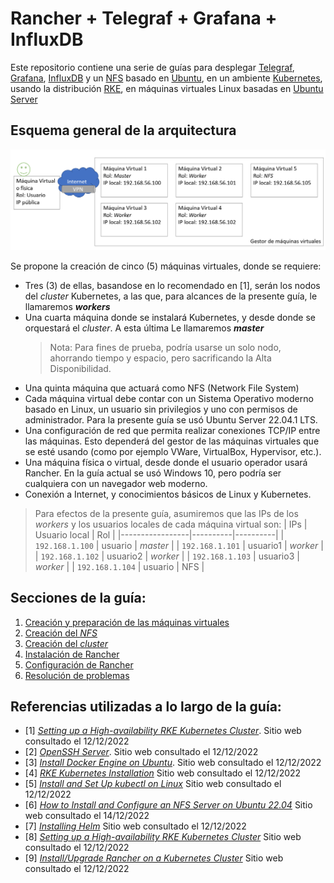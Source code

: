 # Rancher + Telegraf + Grafana + InfluxDB

Este repositorio contiene una serie de guías para desplegar [Telegraf](https://www.influxdata.com/time-series-platform/telegraf/), [Grafana](https://grafana.com/), [InfluxDB](https://www.influxdata.com/) y un [NFS](https://es.wikipedia.org/wiki/Network_File_System) basado en [Ubuntu](https://ubuntu.com/), en un ambiente [Kubernetes](https://kubernetes.io/es/), usando la distribución [RKE](https://www.rancher.com/products/rke), en máquinas virtuales Linux basadas en [Ubuntu Server](https://ubuntu.com/download/server)

## Esquema general de la arquitectura

![Esquema general](/imgs/01_esquema_general.PNG "Esquema general")

Se propone la creación de cinco (5) máquinas virtuales, donde se requiere:

- Tres (3) de ellas, basandose en lo recomendado en [1], serán los nodos del _cluster_ Kubernetes, a las que, para alcances de la presente guía, le llamaremos **_workers_**
- Una cuarta máquina donde se instalará Kubernetes, y desde donde se orquestará el _cluster_. A esta última Le llamaremos **_master_**
  > Nota: Para fines de prueba, podría usarse un solo nodo, ahorrando tiempo y espacio, pero sacrificando la Alta Disponibilidad.
- Una quinta máquina que actuará como NFS (Network File System)
- Cada máquina virtual debe contar con un Sistema Operativo moderno basado en Linux, un usuario sin privilegios y uno con permisos de administrador. Para la presente guía se usó Ubuntu Server 22.04.1 LTS.
- Una configuración de red que permita realizar conexiones TCP/IP entre las máquinas. Esto dependerá del gestor de las máquinas virtuales que se esté usando (como por ejemplo VWare, VirtualBox, Hypervisor, etc.).
- Una máquina física o virtual, desde donde el usuario operador usará Rancher. En la guía actual se usó Windows 10, pero podría ser cualquiera con un navegador web moderno.
- Conexión a Internet, y conocimientos básicos de Linux y Kubernetes.

> Para efectos de la presente guía, asumiremos que las IPs de los _workers_ y los usuarios locales de cada máquina virtual son:
> | IPs | Usuario local | Rol |
> |-----------------|----------|----------|
> | `192.168.1.100` | usuario | _master_ |
> | `192.168.1.101` | usuario1 | _worker_ |
> | `192.168.1.102` | usuario2 | _worker_ |
> | `192.168.1.103` | usuario3 | _worker_ |
> | `192.168.1.104` | usuario | NFS |

## Secciones de la guía:

1. [Creación y preparación de las máquinas virtuales](/01_PreparacionMaquinasVirtuales.md)
2. [Creación del _NFS_](/02_CreacionNFS.md)
3. [Creación del _cluster_](/03_CreacionCluster.md)
4. [Instalación de Rancher](/04_ConfiguracionRancher.md)
5. [Configuración de Rancher](/05_InstalacionRancher.md)
6. [Resolución de problemas](/99_ResolucionProblemas.md)

## Referencias utilizadas a lo largo de la guía:

- [1] [_Setting up a High-availability RKE Kubernetes Cluster_](https://docs.ranchermanager.rancher.io/how-to-guides/new-user-guides/infrastructure-setup/ha-rke1-kubernetes-cluster). Sitio web consultado el 12/12/2022
- [2] [_OpenSSH Server_](https://ubuntu.com/server/docs/service-openssh). Sitio web consultado el 12/12/2022
- [3] [_Install Docker Engine on Ubuntu_](https://docs.docker.com/engine/install/ubuntu/). Sitio web consultado el 12/12/2022
- [4] [_RKE Kubernetes Installation_](https://rancher.com/docs/rke/latest/en/installation/) Sitio web consultado el 12/12/2022
- [5] [_Install and Set Up kubectl on Linux_](https://kubernetes.io/docs/tasks/tools/install-kubectl-linux/) Sitio web consultado el 12/12/2022
- [6] [_How to Install and Configure an NFS Server on Ubuntu 22.04_](https://linuxhint.com/install-and-configure-nfs-server-ubuntu-22-04/) Sitio web consultado el 14/12/2022
- [7] [_Installing Helm_](https://helm.sh/docs/intro/install/) Sitio web consultado el 12/12/2022
- [8] [_Setting up a High-availability RKE Kubernetes Cluster_](https://docs.ranchermanager.rancher.io/how-to-guides/new-user-guides/kubernetes-cluster-setup/rke1-for-rancher) Sitio web consultado el 12/12/2022
- [9] [_Install/Upgrade Rancher on a Kubernetes Cluster_](https://docs.ranchermanager.rancher.io/pages-for-subheaders/install-upgrade-on-a-kubernetes-cluster) Sitio web consultado el 12/12/2022
